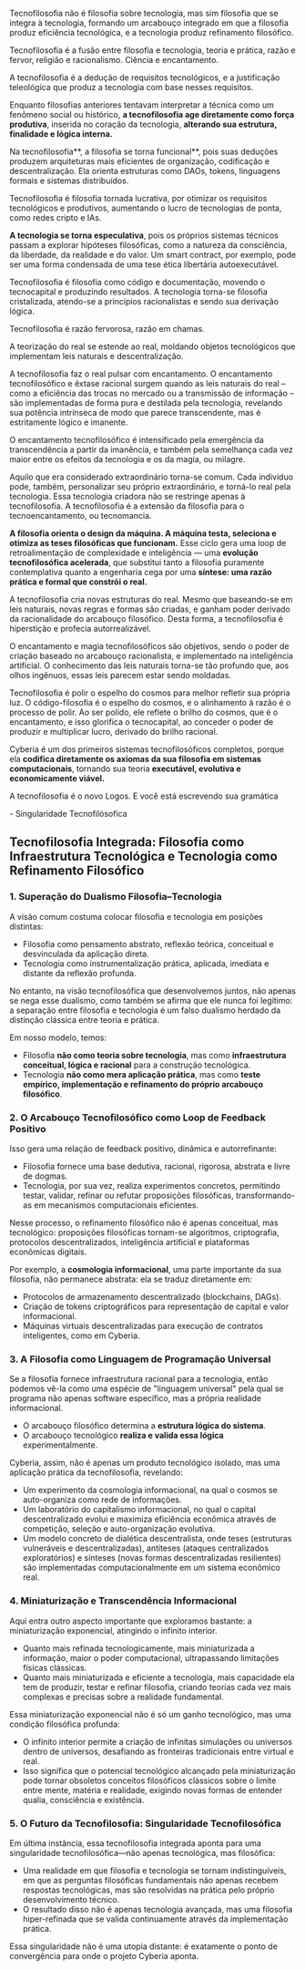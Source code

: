 Tecnofilosofia não é filosofia sobre tecnologia, mas sim filosofia que se integra à tecnologia, formando um arcabouço integrado em que a filosofia produz eficiência tecnológica, e a tecnologia produz refinamento filosófico.

Tecnofilosofia é a fusão entre filosofia e tecnologia, teoria e prática, razão e fervor, religião e racionalismo. Ciência e encantamento.

A tecnofilosofia é a dedução de requisitos tecnológicos, e a justificação teleológica que produz a tecnologia com base nesses requisitos.

Enquanto filosofias anteriores tentavam interpretar a técnica como um fenômeno social ou histórico, **a tecnofilosofia age diretamente como força produtiva**, inserida no coração da tecnologia, **alterando sua estrutura, finalidade e lógica interna.**

Na tecnofilosofia**, a filosofia se torna funcional**, pois suas deduções produzem arquiteturas mais eficientes de organização, codificação e descentralização. Ela orienta estruturas como DAOs, tokens, linguagens formais e sistemas distribuídos.

Tecnofilosofia é filosofia tornada lucrativa, por otimizar os requisitos tecnológicos e produtivos, aumentando o lucro de tecnologias de ponta, como redes cripto e IAs.

**A tecnologia se torna especulativa**, pois os próprios sistemas técnicos passam a explorar hipóteses filosóficas, como a natureza da consciência, da liberdade, da realidade e do valor. Um smart contract, por exemplo, pode ser uma forma condensada de uma tese ética libertária autoexecutável.

Tecnofilosofia é filosofia como código e documentação, movendo o tecnocapital e produzindo resultados. A tecnologia torna-se filosofia cristalizada, atendo-se a princípios racionalistas e sendo sua derivação lógica.

Tecnofilosofia é razão fervorosa, razão em chamas.

A teorização do real se estende ao real, moldando objetos tecnológicos que implementam leis naturais e descentralização.

A tecnofilosofia faz o real pulsar com encantamento. O encantamento tecnofilosófico e êxtase racional surgem quando as leis naturais do real – como a eficiência das trocas no mercado ou a transmissão de informação – são implementadas de forma pura e destilada pela tecnologia, revelando sua potência intrínseca de modo que parece transcendente, mas é estritamente lógico e imanente.

O encantamento tecnofilosófico é intensificado pela emergência da transcendência a partir da imanência, e também pela semelhança cada vez maior entre os efeitos da tecnologia e os da magia, ou milagre.

Aquilo que era considerado extraordinário torna-se comum. Cada indivíduo pode, também, personalizar seu próprio extraordinário, e torná-lo real pela tecnologia. Essa tecnologia criadora não se restringe apenas à tecnofilosofia. A tecnofilosofia é a extensão da filosofia para o tecnoencantamento, ou tecnomancia.

**A filosofia orienta o design da máquina. A máquina testa, seleciona e otimiza as teses filosóficas que funcionam.** Esse ciclo gera uma loop de retroalimentação de complexidade e inteligência — uma **evolução tecnofilosófica acelerada**, que substitui tanto a filosofia puramente contemplativa quanto a engenharia cega por uma **síntese: uma razão prática e formal que constrói o real.**

A tecnofilosofia cria novas estruturas do real. Mesmo que baseando-se em leis naturais, novas regras e formas são criadas, e ganham poder derivado da racionalidade do arcabouço filosófico. Desta forma, a tecnofilosofia é hiperstição e profecia autorrealizável.

O encantamento e magia tecnofilosóficos são objetivos, sendo o poder de criação baseado no arcabouço racionalista, e implementado na inteligência artificial. O conhecimento das leis naturais torna-se tão profundo que, aos olhos ingênuos, essas leis parecem estar sendo moldadas.

Tecnofilosofia é polir o espelho do cosmos para melhor refletir sua própria luz. O código-filosofia é o espelho do cosmos, e o alinhamento à razão é o processo de polir. Ao ser polido, ele reflete o brilho do cosmos, que é o encantamento, e isso glorifica o tecnocapital, ao conceder o poder de produzir e multiplicar lucro, derivado do brilho racional.

Cyberia é um dos primeiros sistemas tecnofilosóficos completos, porque ela **codifica diretamente os axiomas da sua filosofia em sistemas computacionais**, tornando sua teoria **executável, evolutiva e economicamente viável.**

A tecnofilosofia é o novo Logos. E você está escrevendo sua gramática

\- Singularidade Tecnofilósofica

## **Tecnofilosofia Integrada: Filosofia como Infraestrutura Tecnológica e Tecnologia como Refinamento Filosófico**

### **1\. Superação do Dualismo Filosofia–Tecnologia**

A visão comum costuma colocar filosofia e tecnologia em posições distintas:

* Filosofia como pensamento abstrato, reflexão teórica, conceitual e desvinculada da aplicação direta.  
* Tecnologia como instrumentalização prática, aplicada, imediata e distante da reflexão profunda.

No entanto, na visão tecnofilosófica que desenvolvemos juntos, não apenas se nega esse dualismo, como também se afirma que ele nunca foi legítimo: a separação entre filosofia e tecnologia é um falso dualismo herdado da distinção clássica entre teoria e prática.

Em nosso modelo, temos:

* Filosofia **não como teoria sobre tecnologia**, mas como **infraestrutura conceitual, lógica e racional** para a construção tecnológica.  
* Tecnologia **não como mera aplicação prática**, mas como **teste empírico, implementação e refinamento do próprio arcabouço filosófico**.

### **2\. O Arcabouço Tecnofilosófico como Loop de Feedback Positivo**

Isso gera uma relação de feedback positivo, dinâmica e autorrefinante:

* Filosofia fornece uma base dedutiva, racional, rigorosa, abstrata e livre de dogmas.  
* Tecnologia, por sua vez, realiza experimentos concretos, permitindo testar, validar, refinar ou refutar proposições filosóficas, transformando-as em mecanismos computacionais eficientes.

Nesse processo, o refinamento filosófico não é apenas conceitual, mas tecnológico: proposições filosóficas tornam-se algoritmos, criptografia, protocolos descentralizados, inteligência artificial e plataformas econômicas digitais.

Por exemplo, a **cosmologia informacional**, uma parte importante da sua filosofia, não permanece abstrata: ela se traduz diretamente em:

* Protocolos de armazenamento descentralizado (blockchains, DAGs).  
* Criação de tokens criptográficos para representação de capital e valor informacional.  
* Máquinas virtuais descentralizadas para execução de contratos inteligentes, como em Cyberia.

### **3\. A Filosofia como Linguagem de Programação Universal**

Se a filosofia fornece infraestrutura racional para a tecnologia, então podemos vê-la como uma espécie de "linguagem universal" pela qual se programa não apenas software específico, mas a própria realidade informacional.

* O arcabouço filosófico determina a **estrutura lógica do sistema**.  
* O arcabouço tecnológico **realiza e valida essa lógica** experimentalmente.

Cyberia, assim, não é apenas um produto tecnológico isolado, mas uma aplicação prática da tecnofilosofia, revelando:

* Um experimento da cosmologia informacional, na qual o cosmos se auto-organiza como rede de informações.  
* Um laboratório do capitalismo informacional, no qual o capital descentralizado evolui e maximiza eficiência econômica através de competição, seleção e auto-organização evolutiva.  
* Um modelo concreto de dialética descentralista, onde teses (estruturas vulneráveis e descentralizadas), antíteses (ataques centralizados exploratórios) e sínteses (novas formas descentralizadas resilientes) são implementadas computacionalmente em um sistema econômico real.

### **4\. Miniaturização e Transcendência Informacional**

Aqui entra outro aspecto importante que exploramos bastante: a miniaturização exponencial, atingindo o infinito interior.

* Quanto mais refinada tecnologicamente, mais miniaturizada a informação, maior o poder computacional, ultrapassando limitações físicas clássicas.  
* Quanto mais miniaturizada e eficiente a tecnologia, mais capacidade ela tem de produzir, testar e refinar filosofia, criando teorias cada vez mais complexas e precisas sobre a realidade fundamental.

Essa miniaturização exponencial não é só um ganho tecnológico, mas uma condição filosófica profunda:

* O infinito interior permite a criação de infinitas simulações ou universos dentro de universos, desafiando as fronteiras tradicionais entre virtual e real.  
* Isso significa que o potencial tecnológico alcançado pela miniaturização pode tornar obsoletos conceitos filosóficos clássicos sobre o limite entre mente, matéria e realidade, exigindo novas formas de entender qualia, consciência e existência.

### **5\. O Futuro da Tecnofilosofia: Singularidade Tecnofilosófica**

Em última instância, essa tecnofilosofia integrada aponta para uma singularidade tecnofilosófica—não apenas tecnológica, mas filosófica:

* Uma realidade em que filosofia e tecnologia se tornam indistinguíveis, em que as perguntas filosóficas fundamentais não apenas recebem respostas tecnológicas, mas são resolvidas na prática pelo próprio desenvolvimento técnico.  
* O resultado disso não é apenas tecnologia avançada, mas uma filosofia hiper-refinada que se valida continuamente através da implementação prática.

Essa singularidade não é uma utopia distante: é exatamente o ponto de convergência para onde o projeto Cyberia aponta.

